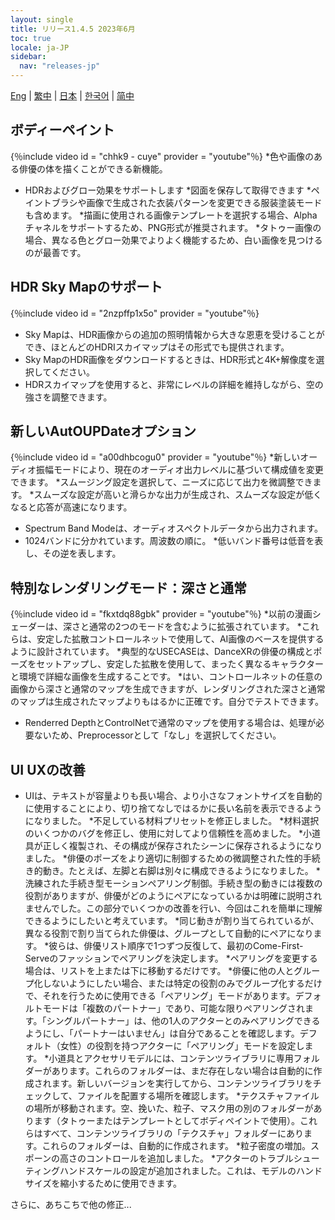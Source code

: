 ```yaml
---
layout: single
title: リリース1.4.5 2023年6月
toc: true
locale: ja-JP
sidebar:
  nav: "releases-jp"
---
```

[Eng](/dancexr/releases/1.4.5) | [繁中](/tw/dancexr/releases/1.4.5) | [日本](/jp/dancexr/releases/1.4.5) | [한국어](/kr/dancexr/releases/1.4.5) | [简中](/zh/dancexr/releases/1.4.5)


## ボディーペイント
{％include video id = "chhk9  -  cuye" provider = "youtube"％}
*色や画像のある俳優の体を描くことができる新機能。
* HDRおよびグロー効果をサポートします
*図面を保存して取得できます
*ペイントブラシや画像で生成された衣装パターンを変更できる服装塗装モードも含めます。
*描画に使用される画像テンプレートを選択する場合、Alphaチャネルをサポートするため、PNG形式が推奨されます。
*タトゥー画像の場合、異なる色とグロー効果でよりよく機能するため、白い画像を見つけるのが最善です。


## HDR Sky Mapのサポート
{％include video id = "2nzpffp1x5o" provider = "youtube"％}
* Sky Mapは、HDR画像からの追加の照明情報から大きな恩恵を受けることができ、ほとんどのHDRIスカイマップはその形式でも提供されます。
* Sky MapのHDR画像をダウンロードするときは、HDR形式と4K+解像度を選択してください。
* HDRスカイマップを使用すると、非常にレベルの詳細を維持しながら、空の強さを調整できます。


## 新しいAutOUPDateオプション
{％include video id = "a00dhbcogu0" provider = "youtube"％}
*新しいオーディオ振幅モードにより、現在のオーディオ出力レベルに基づいて構成値を変更できます。
    *スムージング設定を選択して、ニーズに応じて出力を微調整できます。
    *スムーズな設定が高いと滑らかな出力が生成され、スムーズな設定が低くなると応答が高速になります。
* Spectrum Band Modeは、オーディオスペクトルデータから出力されます。
* 1024バンドに分かれています。周波数の順に。
*低いバンド番号は低音を表し、その逆を表します。


## 特別なレンダリングモード：深さと通常
{％include video id = "fkxtdq88gbk" provider = "youtube"％}
*以前の漫画シェーダーは、深さと通常の2つのモードを含むように拡張されています。
*これらは、安定した拡散コントロールネットで使用して、AI画像のベースを提供するように設計されています。
*典型的なUSECASEは、DanceXRの俳優の構成とポーズをセットアップし、安定した拡散を使用して、まったく異なるキャラクターと環境で詳細な画像を生成することです。
*はい、コントロールネットの任意の画像から深さと通常のマップを生成できますが、レンダリングされた深さと通常のマップは生成されたマップよりもはるかに正確です。自分でテストできます。
* Renderred DepthとControlNetで通常のマップを使用する場合は、処理が必要ないため、Preprocessorとして「なし」を選択してください。


## UI UXの改善
* UIは、テキストが容量よりも長い場合、より小さなフォントサイズを自動的に使用することにより、切り捨てなしではるかに長い名前を表示できるようになりました。
*不足している材料プリセットを修正しました。
*材料選択のいくつかのバグを修正し、使用に対してより信頼性を高めました。
*小道具が正しく複製され、その構成が保存されたシーンに保存されるようになりました。
*俳優のポーズをより適切に制御するための微調整された性的手続き的動き。たとえば、左脚と右脚は別々に構成できるようになりました。
*洗練された手続き型モーションペアリング制御。手続き型の動きには複数の役割がありますが、俳優がどのようにペアになっているかは明確に説明されませんでした。この部分でいくつかの改善を行い、今回はこれを簡単に理解できるようにしたいと考えています。
    *同じ動きが割り当てられているが、異なる役割で割り当てられた俳優は、グループとして自動的にペアになります。
    *彼らは、俳優リスト順序で1つずつ反復して、最初のCome-First-Serveのファッションでペアリングを決定します。
    *ペアリングを変更する場合は、リストを上または下に移動するだけです。
    *俳優に他の人とグループ化しないようにしたい場合、または特定の役割のみでグループ化するだけで、それを行うために使用できる「ペアリング」モードがあります。デフォルトモードは「複数のパートナー」であり、可能な限りペアリングされます。「シングルパートナー」は、他の1人のアクターとのみペアリングできるようにし、「パートナーはいません」は自分であることを確認します。デフォルト（女性）の役割を持つアクターに「ペアリング」モードを設定します。
*小道具とアクセサリモデルには、コンテンツライブラリに専用フォルダーがあります。これらのフォルダーは、まだ存在しない場合は自動的に作成されます。新しいバージョンを実行してから、コンテンツライブラリをチェックして、ファイルを配置する場所を確認します。
*テクスチャファイルの場所が移動されます。空、挽いた、粒子、マスク用の別のフォルダーがあります（タトゥーまたはテンプレートとしてボディペイントで使用）。これらはすべて、コンテンツライブラリの「テクスチャ」フォルダーにあります。これらのフォルダーは、自動的に作成されます。
*粒子密度の増加。スポーンの高さのコントロールを追加しました。
*アクターのトラブルシューティングハンドスケールの設定が追加されました。これは、モデルのハンドサイズを縮小するために使用できます。

さらに、あちこちで他の修正...